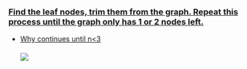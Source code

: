 ### [Find the leaf nodes, trim them from the graph. Repeat this process until the graph only has 1 or 2 nodes left.](https://github.com/lzl124631x/LeetCode/tree/master/leetcode/310.%20Minimum%20Height%20Trees)
  * [Why continues until n<3](https://leetcode.com/problems/minimum-height-trees/discuss/76055/Share-some-thoughts)
      ####  ![](https://i.imgur.com/QPiDAwK.png)
